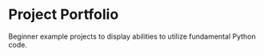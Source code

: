 # Project Portfolio
Beginner example projects to display abilities to utilize fundamental Python code.
